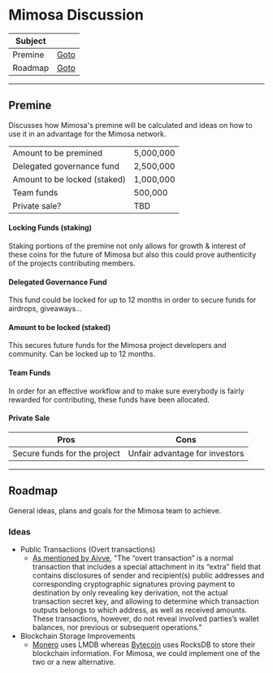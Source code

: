 # Mimosa Discussion

| Subject | |
|-----|-----|
| Premine | [Goto](https://github.com/cartoon-face/resource/blob/main/Discussion.md#premine) |
| Roadmap | [Goto](https://github.com/cartoon-face/resource/blob/main/Discussion.md#roadmap) |

___

## Premine

Discusses how Mimosa's premine will be calculated and ideas on how to use it in an advantage for the Mimosa network.

| | |
|-----|-----|
| Amount to be premined | 5,000,000 |
| Delegated governance fund | 2,500,000 |
| Amount to be locked (staked) | 1,000,000 |
| Team funds | 500,000 |
| Private sale? | TBD |

#### Locking Funds (staking)

Staking portions of the premine not only allows for growth & interest of these coins for the future of Mimosa but also this could
prove authenticity of the projects contributing members.

#### Delegated Governance Fund

This fund could be locked for up to 12 months in order to secure funds for airdrops, giveaways...

#### Amount to be locked (staked)

This secures future funds for the Mimosa project developers and community. Can be locked up to 12 months.

#### Team Funds

In order for an effective workflow and to make sure everybody is fairly rewarded for contributing, these funds have been allocated.

#### Private Sale

| Pros | Cons |
|-----|-----|
| Secure funds for the project | Unfair advantage for investors |

___

## Roadmap

General ideas, plans and goals for the Mimosa team to achieve.

### Ideas

- Public Transactions (Overt transactions)
  - [As mentioned by Aivve](https://github.com/seredat/karbowanec/pull/114]), "The “overt transaction” is a normal transaction that includes a special attachment in its “extra” field that contains disclosures of sender and recipient(s) public addresses and corresponding cryptographic signatures proving payment to destination by only revealing key derivation, not the actual transaction secret key, and allowing to determine which transaction outputs belongs to which address, as well as received amounts. These transactions, however, do not reveal involved parties’s wallet balances, nor previous or subsequent operations."
- Blockchain Storage Improvements
  - [Monero](https://github.com/monero-project/monero/) uses LMDB whereas [Bytecoin](https://github.com/amjuarez/bytecoin/tree/frozen-master) uses RocksDB to store their blockchain information. For Mimosa, we could implement one of the two or a new alternative.
